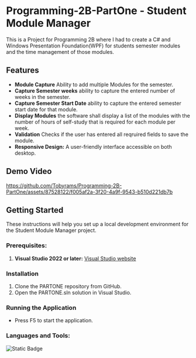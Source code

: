 # Programming-2B-PartOne - Student Module Manager

This is a Project for  Programming 2B where I had to create a C# and Windows Presentation Foundation(WPF) for students semester modules and the time management of those modules.

## Features
- **Module Capture** Ability to add multiple Modules for the semester.
- **Capture Semester weeks** ability to capture the entered number of weeks in the semester.
- **Capture Semester Start Date** ability to capture the entered semester start date for that module.
- **Display Modules** the software shall display a list of the modules with the number of hours of self-study that is required for each module per week.
- **Validation** Checks if the user has entered all reqruired fields to save the module.
- **Responsive Design:** A user-friendly interface accessible on both desktop.

## Demo Video
https://github.com/Tobyrams/Programming-2B-PartOne/assets/87528122/f005af2a-3f20-4a9f-9543-b510d221db7b

## Getting Started

These instructions will help you set up a local development environment for the Student Module Manager project.

### Prerequisites:

1. **Visual Studio 2022 or later:** [Visual Studio website](https://visualstudio.microsoft.com/)

### Installation
1. Clone the PARTONE repository from GitHub.
2. Open the PARTONE.sln solution in Visual Studio.

### Running the Application
- Press F5 to start the application.

### Languages and Tools:
![Static Badge](https://img.shields.io/badge/C%23-green?style=for-the-badge&logoColor=blue)
